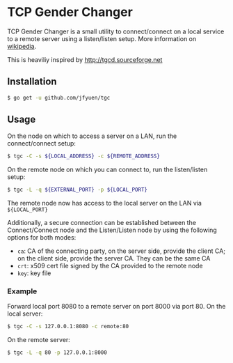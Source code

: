 # TCP Gender Changer

TCP Gender Changer is a small utility to connect/connect on a local service to a remote server using a listen/listen setup. 
More information on [wikipedia](https://en.wikipedia.org/wiki/TCP_Gender_Changer).

This is heaviliy inspired by http://tgcd.sourceforge.net

## Installation

```bash
$ go get -u github.com/jfyuen/tgc
```

## Usage

On the node on which to access a server on a LAN, run the connect/connect setup:
```bash
$ tgc -C -s ${LOCAL_ADDRESS} -c ${REMOTE_ADDRESS}
```

On the remote node on which you can connect to, run the listen/listen setup:
```bash
$ tgc -L -q ${EXTERNAL_PORT} -p ${LOCAL_PORT}
```

The remote node now has access to the local server on the LAN via `${LOCAL_PORT}`

Additionally, a secure connection can be established between the Connect/Connect node and the Listen/Listen node by using the following options for both modes:
- `ca`: CA of the connecting party, on the server side, provide the client CA; on the client side, provide the server CA. They can be the same CA
- `crt`: x509 cert file signed by the CA provided to the remote node
- `key`: key file

### Example

Forward local port 8080 to a remote server on port 8000 via port 80. 
On the local server:
```bash
$ tgc -C -s 127.0.0.1:8080 -c remote:80
```

On the remote server:
```bash
$ tgc -L -q 80 -p 127.0.0.1:8000
```